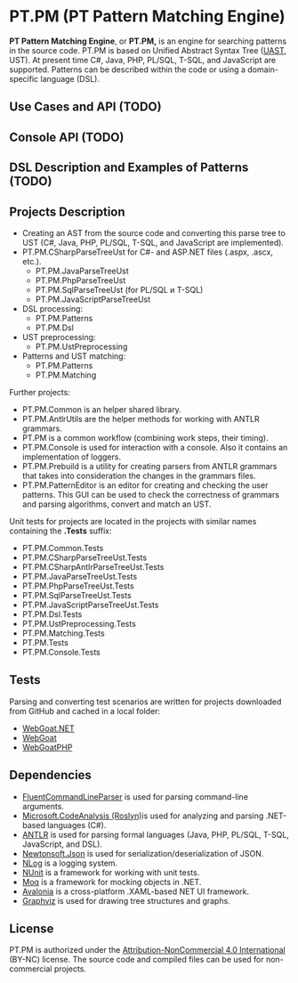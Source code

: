 # PT.PM (PT Pattern Matching Engine)

**PT Pattern Matching Engine**, or **PT.PM,** is an engine for searching patterns in the source code.
PT.PM is based on Unified Abstract Syntax Tree ([UAST](https://en.wikipedia.org/wiki/Abstract_syntax_tree#Unified_AST),
UST). At present time C\#, Java, PHP, PL/SQL, T-SQL, and JavaScript
are supported. Patterns can be described within the code or using a
domain-specific language (DSL).

## Use Cases and API (TODO)

## Console API (TODO)

## DSL Description and Examples of Patterns (TODO)

## Projects Description

* Creating an AST from the source code and converting this parse tree to UST 
(C\#, Java, PHP, PL/SQL, T-SQL, and JavaScript are implemented).
* PT.PM.CSharpParseTreeUst for C\#- and ASP.NET files (.aspx, .ascx, etc.).
	* PT.PM.JavaParseTreeUst
	* PT.PM.PhpParseTreeUst
	* PT.PM.SqlParseTreeUst (for PL/SQL и T-SQL)
	* PT.PM.JavaScriptParseTreeUst
* DSL processing:
	* PT.PM.Patterns
	* PT.PM.Dsl
* UST preprocessing:
	* PT.PM.UstPreprocessing
* Patterns and UST matching:
	* PT.PM.Patterns
	* PT.PM.Matching

Further projects:

* PT.PM.Common is an helper shared library.
* PT.PM.AntlrUtils are the helper methods for working with ANTLR
    grammars.
* PT.PM is a common workflow (combining work steps, their timing).
* PT.PM.Console is used for interaction with a console. Also it contains
   an implementation of loggers.
* PT.PM.Prebuild is a utility for creating parsers from ANTLR grammars
    that takes into consideration the changes in the grammars files.
* PT.PM.PatternEditor is an editor for creating and checking the user
    patterns. This GUI can be used to check the correctness of grammars
    and parsing algorithms, convert and match an UST.

Unit tests for projects are located in the projects with similar names
containing the **.Tests** suffix:

* PT.PM.Common.Tests
* PT.PM.CSharpParseTreeUst.Tests
* PT.PM.CSharpAntlrParseTreeUst.Tests
* PT.PM.JavaParseTreeUst.Tests
* PT.PM.PhpParseTreeUst.Tests
* PT.PM.SqlParseTreeUst.Tests
* PT.PM.JavaScriptParseTreeUst.Tests
* PT.PM.Dsl.Tests
* PT.PM.UstPreprocessing.Tests
* PT.PM.Matching.Tests
* PT.PM.Tests
* PT.PM.Console.Tests

## Tests

Parsing and converting test scenarios are written for projects
downloaded from GitHub and cached in a local folder:

* [WebGoat.NET](https://github.com/jerryhoff/WebGoat.NET)
* [WebGoat](https://github.com/WebGoat/WebGoat)
* [WebGoatPHP](https://github.com/shivamdixit/WebGoatPHP)

## Dependencies
* [FluentCommandLineParser](https://github.com/fclp/fluent-command-line-parser)
    is used for parsing command-line arguments.
* [Microsoft.CodeAnalysis
    (Roslyn)](https://github.com/dotnet/roslyn)is used for analyzing and
    parsing .NET-based languages (C\#).
* [ANTLR](http://www.antlr.org/) is used for parsing formal languages
    (Java, PHP, PL/SQL, T-SQL, JavaScript, and DSL).
* [Newtonsoft.Json](http://www.newtonsoft.com/json) is used for
    serialization/deserialization of JSON.
* [NLog](http://nlog-project.org/) is a logging system.
* [NUnit](http://www.nunit.org/) is a framework for working with unit
    tests.
* [Moq](https://github.com/Moq/moq4) is a framework for mocking
    objects in .NET.
* [Avalonia](https://github.com/AvaloniaUI/Avalonia) is a
    cross-platform .XAML-based NET UI framework.
* [Graphviz](http://www.graphviz.org/) is used for drawing tree
    structures and graphs.

## License

PT.PM is authorized under the [Attribution-NonCommercial 4.0
International](https://creativecommons.org/licenses/by-nc/4.0/legalcode)
(BY-NC) license. The source code and compiled files can be used for
non-commercial projects.
